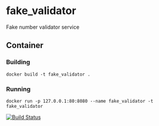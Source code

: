 # fake_validator
Fake number validator service

## Container

### Building

	docker build -t fake_validator .

### Running

	docker run -p 127.0.0.1:80:8080 --name fake_validator -t fake_validator


[![Build Status](https://travis-ci.org/mindaugasrukas/fake_validator.svg)](https://travis-ci.org/mindaugasrukas/fake_validator)
